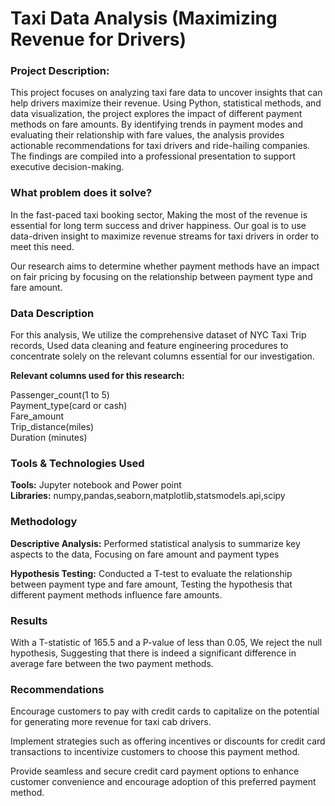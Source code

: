 # Taxi Data Analysis (Maximizing Revenue for Drivers)

### Project Description:
This project focuses on analyzing taxi fare data to uncover insights that can help drivers maximize their revenue. Using Python, statistical methods, and data visualization, the project explores the impact of different payment methods on fare amounts. By identifying trends in payment modes and evaluating their relationship with fare values, the analysis provides actionable recommendations for taxi drivers and ride-hailing companies. The findings are compiled into a professional presentation to support executive decision-making.

### What problem does it solve?
In the fast-paced taxi booking sector, Making the most of the revenue is essential for long term success and driver happiness. Our goal is to use data-driven insight to maximize revenue streams for taxi drivers in order to meet this need.

Our research aims to determine whether payment methods have an impact on fair pricing by focusing on the relationship between payment type and fare amount.

### Data Description
For this analysis, We utilize the comprehensive dataset of NYC Taxi Trip records, Used data cleaning and feature engineering procedures to concentrate solely on the relevant columns essential for our investigation.<br>

**Relevant columns used for this research:**

Passenger_count(1 to 5) <br>
Payment_type(card or cash) <br>
Fare_amount <br>
Trip_distance(miles) <br>
Duration (minutes) <br>

### Tools & Technologies Used

**Tools:** Jupyter notebook and Power point <br>
**Libraries:** numpy,pandas,seaborn,matplotlib,statsmodels.api,scipy <br>

### Methodology
**Descriptive Analysis:** Performed statistical analysis to summarize key aspects to the data, Focusing on fare amount and payment types <br>

**Hypothesis Testing:** Conducted a T-test to evaluate the relationship between payment type and fare amount, Testing the hypothesis that different payment methods influence fare amounts. 
### Results
With a T-statistic of 165.5 and a P-value of less than 0.05, We reject the null hypothesis, Suggesting that there is indeed a significant difference in average fare between the two payment methods.

### Recommendations
Encourage customers to pay with credit cards to capitalize on the potential for generating more revenue for taxi cab drivers. <br>

Implement strategies such as offering incentives or discounts for credit card transactions to incentivize customers to choose this payment method. <br>

Provide seamless and secure credit card payment options to enhance customer convenience and encourage adoption of this preferred payment method. <br>


